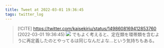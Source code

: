 ```yaml
---
title: Tweet at 2022-03-01 19:36:45
tags: twitter_log
---
```


> [!CITE] https://twitter.com/kaisekiriu/status/1498608169412853760 (2022-03-01 19:36:45)
> ![](https://twitter.com/kaisekiriu/status/1498608169412853760)
> でもよく考えると、定在類を環帯類を含むように再定義したのとやってるは同じなんだよな…という気持ちもある。
